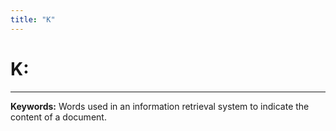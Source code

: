 ```yaml
---
title: "K"
---
```


# **K:** 
---


**Keywords:**
Words used in an information retrieval system to indicate the content of a document. 
